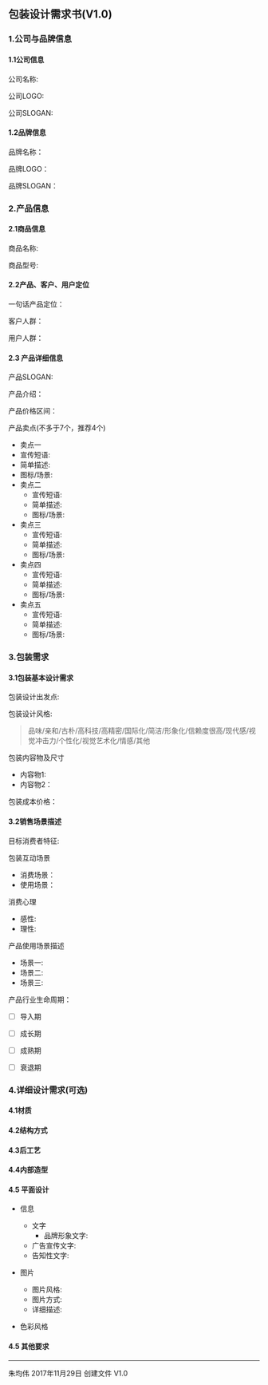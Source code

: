 ## 包装设计需求书(V1.0)

### 1.公司与品牌信息
#### 1.1公司信息
公司名称:

公司LOGO:

公司SLOGAN:
#### 1.2品牌信息
品牌名称：

品牌LOGO：

品牌SLOGAN：
### 2.产品信息
#### 2.1商品信息
商品名称:

商品型号:
#### 2.2产品、客户、用户定位
一句话产品定位：

客户人群：

用户人群：




#### 2.3 产品详细信息

产品SLOGAN:

产品介绍：

产品价格区间：

产品卖点(不多于7个，推荐4个)
* 卖点一
 * 宣传短语:
 * 简单描述:
 * 图标/场景:
* 卖点二
  * 宣传短语:
  * 简单描述:
  * 图标/场景:
* 卖点三
    * 宣传短语:
    * 简单描述:
    * 图标/场景:
* 卖点四
    * 宣传短语:
    * 简单描述:
    * 图标/场景:
* 卖点五
    * 宣传短语:
    * 简单描述:
    * 图标/场景:








### 3.包装需求
#### 3.1包装基本设计需求
包装设计出发点:

包装设计风格:
> 品味/亲和/古朴/高科技/高精密/国际化/简洁/形象化/信赖度很高/现代感/视觉冲击力/个性化/视觉艺术化/情感/其他

包装内容物及尺寸
 * 内容物1:
 * 内容物2：


包装成本价格：

#### 3.2销售场景描述
目标消费者特征:

包装互动场景
* 消费场景：
* 使用场景：

消费心理
* 感性:
* 理性:

产品使用场景描述
* 场景一:
* 场景二:
* 场景三:

产品行业生命周期：
- [ ] 导入期
- [ ] 成长期
- [ ] 成熟期
- [ ] 衰退期


### 4.详细设计需求(可选)
#### 4.1材质

#### 4.2结构方式

#### 4.3后工艺

#### 4.4内部造型

#### 4.5 平面设计
 * 信息
   * 文字
	 *  品牌形象文字:
    * 广告宣传文字:
    *   告知性文字:

  * 图片
    * 图片风格:
	 * 图片方式:
	* 详细描述:


  * 色彩风格

#### 4.5 其他要求

---
朱均伟 2017年11月29日 创建文件 V1.0
